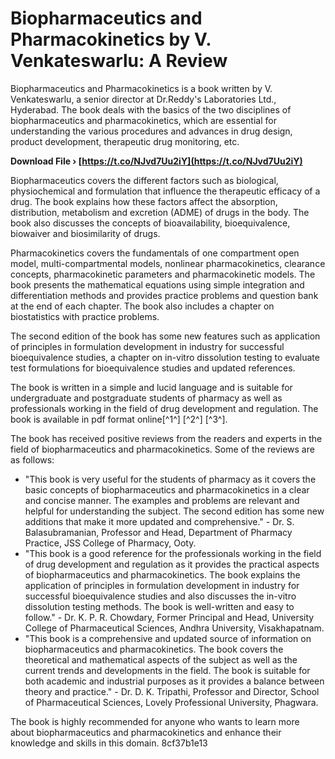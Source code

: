 
 
# Biopharmaceutics and Pharmacokinetics by V. Venkateswarlu: A Review
 
Biopharmaceutics and Pharmacokinetics is a book written by V. Venkateswarlu, a senior director at Dr.Reddy's Laboratories Ltd., Hyderabad. The book deals with the basics of the two disciplines of biopharmaceutics and pharmacokinetics, which are essential for understanding the various procedures and advances in drug design, product development, therapeutic drug monitoring, etc.
 
**Download File › [https://t.co/NJvd7Uu2iY](https://t.co/NJvd7Uu2iY)**


 
Biopharmaceutics covers the different factors such as biological, physiochemical and formulation that influence the therapeutic efficacy of a drug. The book explains how these factors affect the absorption, distribution, metabolism and excretion (ADME) of drugs in the body. The book also discusses the concepts of bioavailability, bioequivalence, biowaiver and biosimilarity of drugs.
 
Pharmacokinetics covers the fundamentals of one compartment open model, multi-compartmental models, nonlinear pharmacokinetics, clearance concepts, pharmacokinetic parameters and pharmacokinetic models. The book presents the mathematical equations using simple integration and differentiation methods and provides practice problems and question bank at the end of each chapter. The book also includes a chapter on biostatistics with practice problems.
 
The second edition of the book has some new features such as application of principles in formulation development in industry for successful bioequivalence studies, a chapter on in-vitro dissolution testing to evaluate test formulations for bioequivalence studies and updated references.
 
The book is written in a simple and lucid language and is suitable for undergraduate and postgraduate students of pharmacy as well as professionals working in the field of drug development and regulation. The book is available in pdf format online[^1^] [^2^] [^3^].
  
The book has received positive reviews from the readers and experts in the field of biopharmaceutics and pharmacokinetics. Some of the reviews are as follows:
 
- "This book is very useful for the students of pharmacy as it covers the basic concepts of biopharmaceutics and pharmacokinetics in a clear and concise manner. The examples and problems are relevant and helpful for understanding the subject. The second edition has some new additions that make it more updated and comprehensive." - Dr. S. Balasubramanian, Professor and Head, Department of Pharmacy Practice, JSS College of Pharmacy, Ooty.
- "This book is a good reference for the professionals working in the field of drug development and regulation as it provides the practical aspects of biopharmaceutics and pharmacokinetics. The book explains the application of principles in formulation development in industry for successful bioequivalence studies and also discusses the in-vitro dissolution testing methods. The book is well-written and easy to follow." - Dr. K. P. R. Chowdary, Former Principal and Head, University College of Pharmaceutical Sciences, Andhra University, Visakhapatnam.
- "This book is a comprehensive and updated source of information on biopharmaceutics and pharmacokinetics. The book covers the theoretical and mathematical aspects of the subject as well as the current trends and developments in the field. The book is suitable for both academic and industrial purposes as it provides a balance between theory and practice." - Dr. D. K. Tripathi, Professor and Director, School of Pharmaceutical Sciences, Lovely Professional University, Phagwara.

The book is highly recommended for anyone who wants to learn more about biopharmaceutics and pharmacokinetics and enhance their knowledge and skills in this domain.
 8cf37b1e13
 
